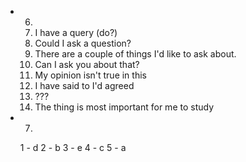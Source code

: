 * 6.
  1. I have a query (do?)
  2. Could I ask a question?
  3. There are a couple of things I'd like to ask about.
  4. Can I ask you about that?
  5. My opinion isn't true in this 
  6. I have said to I'd agreed
  7. ???
  8. The thing is most important for me to study

* 7.
  1 - d
  2 - b
  3 - e
  4 - c
  5 - a